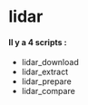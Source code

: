# lidar

#### Il y a 4 scripts : 

* lidar_download
* lidar_extract
* lidar_prepare
* lidar_compare

